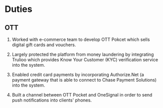 # Duties

## OTT

1. Worked with e-commerce team to develop OTT Pokcet which sells digital gift cards and vouchers.

2. Largely protected the platform from money laundering by integrating Trulioo which provides Know Your Customer (KYC) verification service into the system.

3. Enabled credit card payments by incorporating Authorize.Net (a payment gateway that is able to connect to Chase Payment Solutions) into the system.

4. Built a channel between OTT Pocket and OneSignal in order to send push notifications into clients' phones.